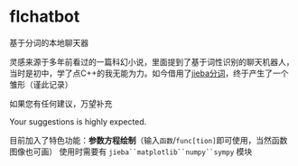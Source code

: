 # flchatbot
基于分词的本地聊天器

灵感来源于多年前看过的一篇科幻小说，里面提到了基于词性识别的聊天机器人，当时是初中，学了点C++的我无能为力。如今借用了[jieba分词](https://github.com/fxsjy/jieba)，终于产生了一个雏形（谨此记录）

如果您有任何建议，万望补充

Your suggestions is highly expected.

目前加入了特色功能：**参数方程绘制**（输入`函数`/`func[tion]`即可使用，当然函数图像也可画）
使用时需要有 `jieba``matplotlib``numpy``sympy` 模块
